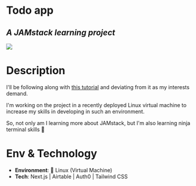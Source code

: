 # Todo app
## _A JAMstack learning project_

![](https://i.ibb.co/jyQd8X9/vm-setup.jpg)

# Description
I'll be following along with [this tutorial](https://www.youtube.com/watch?v=TNKzKtNTjls&list=PLZ14qQz3cfJJOcbbVi_nVEPqC2334LLMz) and deviating from it as my interests demand.

I'm working on the project in a recently deployed Linux virtual machine to increase my skills in developing in such an environment.

So, not only am I learning more about JAMstack, but I'm also learning ninja terminal skills 🤠


# Env & Technology
- **Environment**: 🐧 Linux (Virtual Machine)
- **Tech**: Next.js | Airtable | Auth0 | Tailwind CSS 